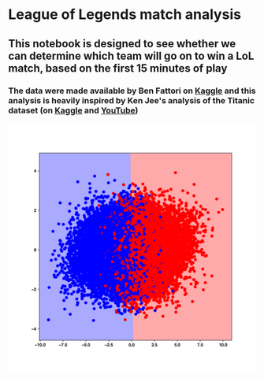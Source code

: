 # League of Legends match analysis

## This notebook is designed to see whether we can determine which team will go on to win a LoL match, based on the first 15 minutes of play

### The data were made available by Ben Fattori on [Kaggle](https://www.kaggle.com/benfattori/league-of-legends-diamond-games-first-15-minutes) and this analysis is heavily inspired by Ken Jee's analysis of the Titanic dataset (on [Kaggle](https://www.kaggle.com/kenjee/titanic-project-example) and [YouTube](https://www.youtube.com/watch?v=I3FBJdiExcg&t=0s))

![PCA Decomposition of our classifier](https://github.com/philgwelch/lol-match-analysis/blob/main/images/pca_decomposision.png)
